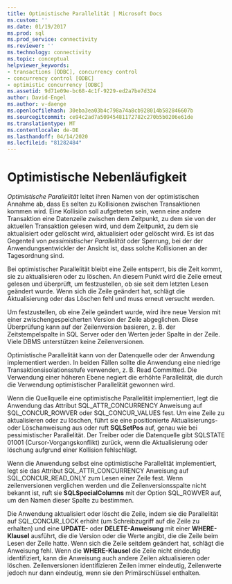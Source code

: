 ```yaml
---
title: Optimistische Parallelität | Microsoft Docs
ms.custom: ''
ms.date: 01/19/2017
ms.prod: sql
ms.prod_service: connectivity
ms.reviewer: ''
ms.technology: connectivity
ms.topic: conceptual
helpviewer_keywords:
- transactions [ODBC], concurrency control
- concurrency control [ODBC]
- optimistic concurrency [ODBC]
ms.assetid: 9d71e09e-bc68-4c1f-9229-ed2a7be7d324
author: David-Engel
ms.author: v-daenge
ms.openlocfilehash: 30eba3ea03b4c798a74a8cb928014b582846607b
ms.sourcegitcommit: ce94c2ad7a50945481172782c270b5b0206e61de
ms.translationtype: MT
ms.contentlocale: de-DE
ms.lasthandoff: 04/14/2020
ms.locfileid: "81282484"
---
```

# <a name="optimistic-concurrency"></a>Optimistische Nebenläufigkeit
*Optimistische Parallelität* leitet ihren Namen von der optimistischen Annahme ab, dass Es selten zu Kollisionen zwischen Transaktionen kommen wird. Eine Kollision soll aufgetreten sein, wenn eine andere Transaktion eine Datenzeile zwischen dem Zeitpunkt, zu dem sie von der aktuellen Transaktion gelesen wird, und dem Zeitpunkt, zu dem sie aktualisiert oder gelöscht wird, aktualisiert oder gelöscht wird. Es ist das Gegenteil von *pessimistischer Parallelität* oder Sperrung, bei der der Anwendungsentwickler der Ansicht ist, dass solche Kollisionen an der Tagesordnung sind.  
  
 Bei optimistischer Parallelität bleibt eine Zeile entsperrt, bis die Zeit kommt, sie zu aktualisieren oder zu löschen. An diesem Punkt wird die Zeile erneut gelesen und überprüft, um festzustellen, ob sie seit dem letzten Lesen geändert wurde. Wenn sich die Zeile geändert hat, schlägt die Aktualisierung oder das Löschen fehl und muss erneut versucht werden.  
  
 Um festzustellen, ob eine Zeile geändert wurde, wird ihre neue Version mit einer zwischengespeicherten Version der Zeile abgeglichen. Diese Überprüfung kann auf der Zeilenversion basieren, z. B. der Zeitstempelspalte in SQL Server oder den Werten jeder Spalte in der Zeile. Viele DBMS unterstützen keine Zeilenversionen.  
  
 Optimistische Parallelität kann von der Datenquelle oder der Anwendung implementiert werden. In beiden Fällen sollte die Anwendung eine niedrige Transaktionsisolationsstufe verwenden, z. B. Read Committed. Die Verwendung einer höheren Ebene negiert die erhöhte Parallelität, die durch die Verwendung optimistischer Parallelität gewonnen wird.  
  
 Wenn die Quellquelle eine optimistische Parallelität implementiert, legt die Anwendung das Attribut SQL_ATTR_CONCURRENCY Anweisung auf SQL_CONCUR_ROWVER oder SQL_CONCUR_VALUES fest. Um eine Zeile zu aktualisieren oder zu löschen, führt sie eine positionierte Aktualisierungs- oder Löschanweisung aus oder ruft **SQLSetPos** auf, genau wie bei pessimistischer Parallelität. Der Treiber oder die Datenquelle gibt SQLSTATE 01001 (Cursor-Vorgangskonflikt) zurück, wenn die Aktualisierung oder löschung aufgrund einer Kollision fehlschlägt.  
  
 Wenn die Anwendung selbst eine optimistische Parallelität implementiert, legt sie das Attribut SQL_ATTR_CONCURRENCY Anweisung auf SQL_CONCUR_READ_ONLY zum Lesen einer Zeile fest. Wenn zeilenversionen verglichen werden und die Zeilenversionsspalte nicht bekannt ist, ruft sie **SQLSpecialColumns** mit der Option SQL_ROWVER auf, um den Namen dieser Spalte zu bestimmen.  
  
 Die Anwendung aktualisiert oder löscht die Zeile, indem sie die Parallelität auf SQL_CONCUR_LOCK erhöht (um Schreibzugriff auf die Zeile zu erhalten) und eine **UPDATE-** oder **DELETE-Anweisung** mit einer **WHERE-Klausel** ausführt, die die Version oder die Werte angibt, die die Zeile beim Lesen der Zeile hatte. Wenn sich die Zeile seitdem geändert hat, schlägt die Anweisung fehl. Wenn die **WHERE-Klausel** die Zeile nicht eindeutig identifiziert, kann die Anweisung auch andere Zeilen aktualisieren oder löschen. Zeilenversionen identifizieren Zeilen immer eindeutig, Zeilenwerte jedoch nur dann eindeutig, wenn sie den Primärschlüssel enthalten.
